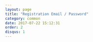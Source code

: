 ```yaml
---
layout: page
title: "Registration Email / Password"
category: common
date: 2017-07-22 15:12:31
order: 2
disqus: 1
---
```



